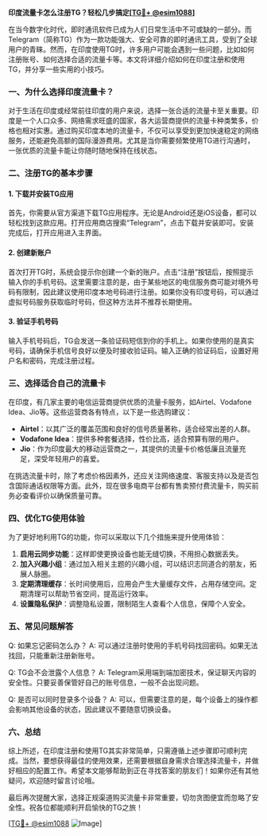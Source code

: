 **印度流量卡怎么注册TG？轻松几步搞定[[TG💪+ @esim1088](https://t.me/s/esim1088)]**

在当今数字化时代，即时通讯软件已成为人们日常生活中不可或缺的一部分。而Telegram（简称TG）作为一款功能强大、安全可靠的即时通讯工具，受到了全球用户的青睐。然而，在印度使用TG时，许多用户可能会遇到一些问题，比如如何注册账号、如何选择合适的流量卡等。本文将详细介绍如何在印度注册和使用TG，并分享一些实用的小技巧。

### 一、为什么选择印度流量卡？

对于生活在印度或经常前往印度的用户来说，选择一张合适的流量卡至关重要。印度是一个人口众多、网络需求旺盛的国家，各大运营商提供的流量卡种类繁多，价格也相对实惠。通过购买印度本地的流量卡，不仅可以享受到更加快速稳定的网络服务，还能避免高额的国际漫游费用。尤其是当你需要频繁使用TG进行沟通时，一张优质的流量卡能让你随时随地保持在线状态。

### 二、注册TG的基本步骤

#### 1. 下载并安装TG应用

首先，你需要从官方渠道下载TG应用程序。无论是Android还是iOS设备，都可以轻松找到这款应用。打开应用商店搜索“Telegram”，点击下载并安装即可。安装完成后，打开应用进入主界面。

#### 2. 创建新账户

首次打开TG时，系统会提示你创建一个新的账户。点击“注册”按钮后，按照提示输入你的手机号码。这里需要注意的是，由于某些地区的电信服务商可能对境外号码有限制，因此建议使用印度本地号码进行注册。如果你没有印度号码，可以通过虚拟号码服务获取临时号码，但这种方法并不推荐长期使用。

#### 3. 验证手机号码

输入手机号码后，TG会发送一条验证码短信到你的手机上。如果你使用的是真实号码，请确保手机信号良好以便及时接收验证码。输入正确的验证码后，设置好用户名和密码，完成注册过程。

### 三、选择适合自己的流量卡

在印度，有几家主要的电信运营商提供优质的流量卡服务，如Airtel、Vodafone Idea、Jio等。这些运营商各有特点，以下是一些选购建议：

- **Airtel**：以其广泛的覆盖范围和良好的信号质量著称，适合经常出差的人群。
- **Vodafone Idea**：提供多种套餐选择，性价比高，适合预算有限的用户。
- **Jio**：作为印度最大的移动运营商之一，其提供的流量卡价格低廉且流量充足，深受年轻用户的喜爱。

在挑选流量卡时，除了考虑价格因素外，还应关注网络速度、客服支持以及是否包含国际通话权限等方面。此外，现在很多电商平台都有售卖预付费流量卡，购买前务必查看评价以确保质量可靠。

### 四、优化TG使用体验

为了更好地利用TG的功能，你可以采取以下几个措施来提升使用体验：

1. **启用云同步功能**：这样即使更换设备也能无缝切换，不用担心数据丢失。
2. **加入兴趣小组**：通过加入相关主题的兴趣小组，可以结识志同道合的朋友，拓展人脉圈。
3. **定期清理缓存**：长时间使用后，应用会产生大量缓存文件，占用存储空间。定期清理可以帮助节省空间，提高运行效率。
4. **设置隐私保护**：调整隐私设置，限制陌生人查看个人信息，保障个人安全。

### 五、常见问题解答

Q: 如果忘记密码怎么办？
A: 可以通过注册时使用的手机号码找回密码。如果无法找回，只能重新注册新账号。

Q: TG会不会泄露个人信息？
A: Telegram采用端到端加密技术，保证聊天内容的安全性。只要妥善保管好自己的账号信息，一般不会出现问题。

Q: 是否可以同时登录多个设备？
A: 可以，但需要注意的是，每个设备上的操作都会影响其他设备的状态，因此建议不要随意切换设备。

### 六、总结

综上所述，在印度注册和使用TG其实非常简单，只需遵循上述步骤即可顺利完成。当然，要想获得最佳的使用效果，还需要根据自身需求合理选择流量卡，并做好相应的配置工作。希望本文能够帮助到正在寻找答案的朋友们！如果你还有其他疑问，欢迎随时留言讨论哦。

最后再次提醒大家，选择正规渠道购买流量卡非常重要，切勿贪图便宜而忽略了安全性。祝各位都能顺利开启愉快的TG之旅！

[[TG💪+ @esim1088](https://t.me/s/esim1088) ![Image](https://i.postimg.cc/4NQfJmqS/Snipaste-2025-05-13-00-14-12.png)]